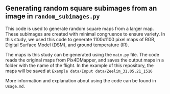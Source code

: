 ## Generating random square subimages from an image in `random_subimages.py`
This code is used to generate random square maps from a larger map. These subimages are created with minimal congruence to ensure variety. In this study, we used this code to generate 1100x1100 pixel maps of RGB, Digital Surface Model (DSM), and ground temperature (IR). 

The maps is this study can be generated using the `main.py` file. The code reads the original maps from Pix4DMapper, and saves the output maps in a folder with the name of the flight. In the example of this repository, the maps will be saved at `Example data/Input data/Zeelim_31.05.21_1516`

More information and explanation about using the code can be found in `Usage.md`.
